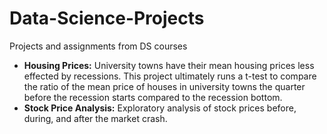 # Data-Science-Projects
Projects and assignments from DS courses

- **Housing Prices:** University towns have their mean housing prices less effected by recessions. This project ultimately runs a t-test to compare the ratio of the mean price of houses in university towns the quarter before the recession starts compared to the recession bottom.
- **Stock Price Analysis:** Exploratory analysis of stock prices before, during, and after the market crash.

